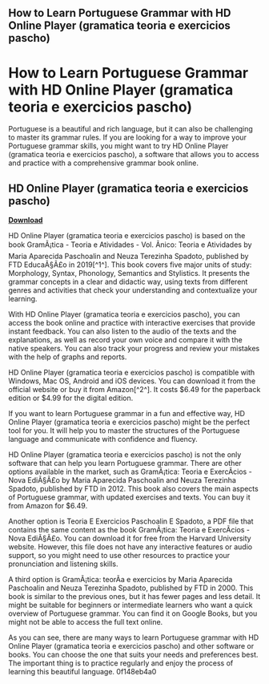 ## How to Learn Portuguese Grammar with HD Online Player (gramatica teoria e exercicios pascho)

 


 
# How to Learn Portuguese Grammar with HD Online Player (gramatica teoria e exercicios pascho)
  
Portuguese is a beautiful and rich language, but it can also be challenging to master its grammar rules. If you are looking for a way to improve your Portuguese grammar skills, you might want to try HD Online Player (gramatica teoria e exercicios pascho), a software that allows you to access and practice with a comprehensive grammar book online.
 
## HD Online Player (gramatica teoria e exercicios pascho)


[**Download**](https://www.google.com/url?q=https%3A%2F%2Fshurll.com%2F2tLptO&sa=D&sntz=1&usg=AOvVaw263qQ0IxHljPzt8rjyNjH0)

  
HD Online Player (gramatica teoria e exercicios pascho) is based on the book GramÃ¡tica - Teoria e Atividades - Vol. Ãnico: Teoria e Atividades by Maria Aparecida Paschoalin and Neuza Terezinha Spadoto, published by FTD EducaÃ§Ã£o in 2019[^1^]. This book covers five major units of study: Morphology, Syntax, Phonology, Semantics and Stylistics. It presents the grammar concepts in a clear and didactic way, using texts from different genres and activities that check your understanding and contextualize your learning.
  
With HD Online Player (gramatica teoria e exercicios pascho), you can access the book online and practice with interactive exercises that provide instant feedback. You can also listen to the audio of the texts and the explanations, as well as record your own voice and compare it with the native speakers. You can also track your progress and review your mistakes with the help of graphs and reports.
  
HD Online Player (gramatica teoria e exercicios pascho) is compatible with Windows, Mac OS, Android and iOS devices. You can download it from the official website or buy it from Amazon[^2^]. It costs $6.49 for the paperback edition or $4.99 for the digital edition.
  
If you want to learn Portuguese grammar in a fun and effective way, HD Online Player (gramatica teoria e exercicios pascho) might be the perfect tool for you. It will help you to master the structures of the Portuguese language and communicate with confidence and fluency.
  
HD Online Player (gramatica teoria e exercicios pascho) is not the only software that can help you learn Portuguese grammar. There are other options available in the market, such as GramÃ¡tica: Teoria e ExercÃ­cios - Nova EdiÃ§Ã£o by Maria Aparecida Paschoalin and Neuza Terezinha Spadoto, published by FTD in 2012. This book also covers the main aspects of Portuguese grammar, with updated exercises and texts. You can buy it from Amazon for $6.49.
  
Another option is Teoria E Exercicios Paschoalin E Spadoto, a PDF file that contains the same content as the book GramÃ¡tica: Teoria e ExercÃ­cios - Nova EdiÃ§Ã£o. You can download it for free from the Harvard University website. However, this file does not have any interactive features or audio support, so you might need to use other resources to practice your pronunciation and listening skills.
  
A third option is GramÃ¡tica: teorÃ­a e exercicios by Maria Aparecida Paschoalin and Neuza Terezinha Spadoto, published by FTD in 2000. This book is similar to the previous ones, but it has fewer pages and less detail. It might be suitable for beginners or intermediate learners who want a quick overview of Portuguese grammar. You can find it on Google Books, but you might not be able to access the full text online.
  
As you can see, there are many ways to learn Portuguese grammar with HD Online Player (gramatica teoria e exercicios pascho) and other software or books. You can choose the one that suits your needs and preferences best. The important thing is to practice regularly and enjoy the process of learning this beautiful language.
 0f148eb4a0
